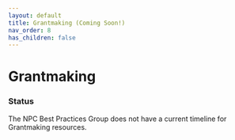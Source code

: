 ```yaml
---
layout: default
title: Grantmaking (Coming Soon!)
nav_order: 8
has_children: false
---
```

# Grantmaking

### Status

The NPC Best Practices Group does not have a current timeline for Grantmaking resources.
